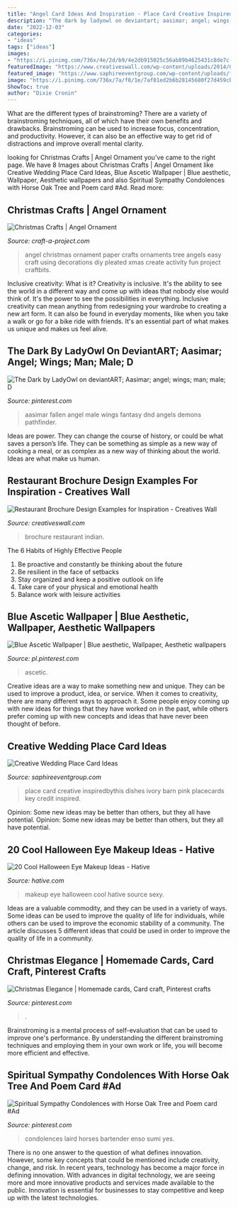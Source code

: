```yaml
---
title: "Angel Card Ideas And Inspiration - Place Card Creative Inspiredbythis Dishes Ivory Barn Pink Placecards Key Credit Inspired"
description: "The dark by ladyowl on deviantart; aasimar; angel; wings; man; male; d"
date: "2022-12-03"
categories:
- "ideas"
tags: ["ideas"]
images:
- "https://i.pinimg.com/736x/4e/2d/b9/4e2db915025c56ab89b4625431c8de7c--angels-and-demons-dark-angels.jpg"
featuredImage: "https://www.creativeswall.com/wp-content/uploads/2014/05/Resturant-Brochures-17.jpg"
featured_image: "https://www.saphireeventgroup.com/wp-content/uploads/files/8414/1157/4623/creative_wedding_place_card_ideas_7.jpg"
image: "https://i.pinimg.com/736x/7a/f8/1e/7af81ed2b6b28145680f27d459cbd974.jpg"
ShowToc: true
author: "Dixie Cronin"
---
```



What are the different types of brainstroming?
There are a variety of brainstroming techniques, all of which have their own benefits and drawbacks. Brainstroming can be used to increase focus, concentration, and productivity. However, it can also be an effective way to get rid of distractions and improve overall mental clarity.

	

		
looking for Christmas Crafts | Angel Ornament you've came to the right page. We have 8 Images about Christmas Crafts | Angel Ornament like Creative Wedding Place Card Ideas, Blue Ascetic Wallpaper | Blue aesthetic, Wallpaper, Aesthetic wallpapers and also Spiritual Sympathy Condolences with Horse Oak Tree and Poem card #Ad. Read more:
		
    
## Christmas Crafts | Angel Ornament

<img loading=lazy src="https://www.craft-a-project.com/image-files/christmas-angel-orament-sparkle.jpg" onerror="this.onerror=null;this.src='https://tse1.mm.bing.net/th?id=OIP.SeJw0zw9aoaRmP8Z_zWTMwHaJ4&amp;pid=15.1';" alt="Christmas Crafts | Angel Ornament">

_Source: craft-a-project.com_

>angel christmas ornament paper crafts ornaments tree angels easy craft using decorations diy pleated xmas create activity fun project craftbits. 

	

Inclusive creativity: What is it?
Creativity is inclusive. It's the ability to see the world in a different way and come up with ideas that nobody else would think of. It's the power to see the possibilities in everything. Inclusive creativity can mean anything from redesigning your wardrobe to creating a new art form. It can also be found in everyday moments, like when you take a walk or go for a bike ride with friends. It's an essential part of what makes us unique and makes us feel alive.

    
## The Dark By LadyOwl On DeviantART; Aasimar; Angel; Wings; Man; Male; D

<img loading=lazy src="https://i.pinimg.com/736x/4e/2d/b9/4e2db915025c56ab89b4625431c8de7c--angels-and-demons-dark-angels.jpg" onerror="this.onerror=null;this.src='https://tse3.mm.bing.net/th?id=OIP.W3dQ4uGYFnq35_DZC0MX8AHaLm&amp;pid=15.1';" alt="The Dark by LadyOwl on deviantART; Aasimar; angel; wings; man; male; D">

_Source: pinterest.com_

>aasimar fallen angel male wings fantasy dnd angels demons pathfinder. 

	

Ideas are power. They can change the course of history, or could be what saves a person’s life. They can be something as simple as a new way of cooking a meal, or as complex as a new way of thinking about the world. Ideas are what make us human.

    
## Restaurant Brochure Design Examples For Inspiration - Creatives Wall

<img loading=lazy src="https://www.creativeswall.com/wp-content/uploads/2014/05/Resturant-Brochures-17.jpg" onerror="this.onerror=null;this.src='https://tse1.mm.bing.net/th?id=OIP._RZoflgNcQOAsUKPdVGrxwHaEl&amp;pid=15.1';" alt="Restaurant Brochure Design Examples for Inspiration - Creatives Wall">

_Source: creativeswall.com_

>brochure restaurant indian. 

	

The 6 Habits of Highly Effective People
1. Be proactive and constantly be thinking about the future 
2. Be resilient in the face of setbacks 
3. Stay organized and keep a positive outlook on life 
4. Take care of your physical and emotional health 
5. Balance work with leisure activities 

    
## Blue Ascetic Wallpaper | Blue Aesthetic, Wallpaper, Aesthetic Wallpapers

<img loading=lazy src="https://i.pinimg.com/736x/7a/f8/1e/7af81ed2b6b28145680f27d459cbd974.jpg" onerror="this.onerror=null;this.src='https://tse4.mm.bing.net/th?id=OIP.UsW2XyR9daStPOnSNTY2fQHaNJ&amp;pid=15.1';" alt="Blue Ascetic Wallpaper | Blue aesthetic, Wallpaper, Aesthetic wallpapers">

_Source: pl.pinterest.com_

>ascetic. 

	

Creative ideas are a way to make something new and unique. They can be used to improve a product, idea, or service. When it comes to creativity, there are many different ways to approach it. Some people enjoy coming up with new ideas for things that they have worked on in the past, while others prefer coming up with new concepts and ideas that have never been thought of before.

    
## Creative Wedding Place Card Ideas

<img loading=lazy src="https://www.saphireeventgroup.com/wp-content/uploads/files/8414/1157/4623/creative_wedding_place_card_ideas_7.jpg" onerror="this.onerror=null;this.src='https://tse4.mm.bing.net/th?id=OIP.ixusQG_yyQHVgh4m-xmdugAAAA&amp;pid=15.1';" alt="Creative Wedding Place Card Ideas">

_Source: saphireeventgroup.com_

>place card creative inspiredbythis dishes ivory barn pink placecards key credit inspired. 

	

Opinion: Some new ideas may be better than others, but they all have potential.
Opinion: Some new ideas may be better than others, but they all have potential.

    
## 20 Cool Halloween Eye Makeup Ideas - Hative

<img loading=lazy src="https://hative.com/wp-content/uploads/2014/10/halloween-eye-makeup/11-halloween-eye-makeup-ideas.jpg" onerror="this.onerror=null;this.src='https://tse2.mm.bing.net/th?id=OIP.evZy6mfi9r8wbZePOBRsSwHaLI&amp;pid=15.1';" alt="20 Cool Halloween Eye Makeup Ideas - Hative">

_Source: hative.com_

>makeup eye halloween cool hative source sexy. 

	

Ideas are a valuable commodity, and they can be used in a variety of ways. Some ideas can be used to improve the quality of life for individuals, while others can be used to improve the economic stability of a community. The article discusses 5 different ideas that could be used in order to improve the quality of life in a community.

    
## Christmas Elegance | Homemade Cards, Card Craft, Pinterest Crafts

<img loading=lazy src="https://i.pinimg.com/736x/7b/f3/a5/7bf3a554180eaae58c5eef17cb79f6f7--pinterest-crafts-craft-cards.jpg" onerror="this.onerror=null;this.src='https://tse1.mm.bing.net/th?id=OIP.KI4leeF3rzYl2BcP-bNgeAHaJ3&amp;pid=15.1';" alt="Christmas Elegance | Homemade cards, Card craft, Pinterest crafts">

_Source: pinterest.com_

>. 

	

Brainstroming is a mental process of self-evaluation that can be used to improve one's performance. By understanding the different brainstroming techniques and employing them in your own work or life, you will become more efficient and effective.

    
## Spiritual Sympathy Condolences With Horse Oak Tree And Poem Card #Ad

<img loading=lazy src="https://i.pinimg.com/736x/9e/b6/ff/9eb6ff64375b11c8e0aa89ebb616450f.jpg" onerror="this.onerror=null;this.src='https://tse3.mm.bing.net/th?id=OIP.JFBOc_Qgy3k6y60KCQE1kAAAAA&amp;pid=15.1';" alt="Spiritual Sympathy Condolences with Horse Oak Tree and Poem card #Ad">

_Source: pinterest.com_

>condolences laird horses bartender enso sumi yes. 

	

There is no one answer to the question of what defines innovation. However, some key concepts that could be mentioned include creativity, change, and risk. In recent years, technology has become a major force in defining innovation. With advances in digital technology, we are seeing more and more innovative products and services made available to the public. Innovation is essential for businesses to stay competitive and keep up with the latest technologies.

